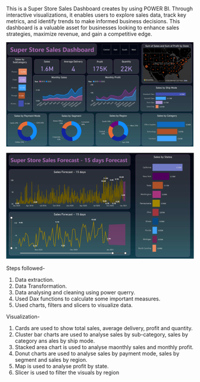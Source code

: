 This is a Super Store Sales Dashboard creates by using POWER BI. Through interactive visualizations, it enables users to explore sales data, track key metrics, and identify trends to make informed business decisions. This dashboard is a valuable asset for businesses looking to enhance sales strategies, maximize revenue, and gain a competitive edge.

![Super Store Sales Dashboard](https://github.com/bhawna-sinha/PowerBI/blob/main/Super%20Store%20Sales%20Dashboard/Screenshot%202023-07-12%20212342.png?raw=true)

![Super Store Sales Forecast](https://github.com/bhawna-sinha/PowerBI/blob/main/Super%20Store%20Sales%20Dashboard/Screenshot%202023-07-31%20231731.png?raw=true)


Steps followed-
1. Data extraction.
2. Data Transformation.
3. Data analysing and cleaning using power querry.
4. Used Dax functions to calculate some important measures.
5. Used charts, filters and slicers to visualize data.

Visualization-
1. Cards are used to show total sales, average delivery, profit and quantity.
2. Cluster bar charts are used to analyse sales by sub-category, sales by category ans ales by ship mode.
3. Stacked area chart is used to analyse maonthly sales and monthly profit.
4. Donut charts are used to analyse sales by payment mode, sales by segment and sales by region.
5. Map is used to analyse profit by state.
6. Slicer is used to filter the visuals by region